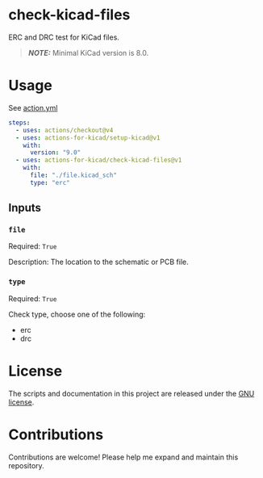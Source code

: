 # check-kicad-files

ERC and DRC test for KiCad files.

> **_NOTE:_** Minimal KiCad version is 8.0.

# Usage

See [action.yml](action.yml)

```yaml
steps:
  - uses: actions/checkout@v4
  - uses: actions-for-kicad/setup-kicad@v1
    with:
      version: "9.0"
  - uses: actions-for-kicad/check-kicad-files@v1
    with:
      file: "./file.kicad_sch"
      type: "erc"
```

## Inputs

### `file`

Required: `True`

Description: The location to the schematic or PCB file.

### `type`

Required: `True`

Check type, choose one of the following:

- erc
- drc

# License

The scripts and documentation in this project are released under the [GNU license](LICENSE).

# Contributions

Contributions are welcome! Please help me expand and maintain this repository.
